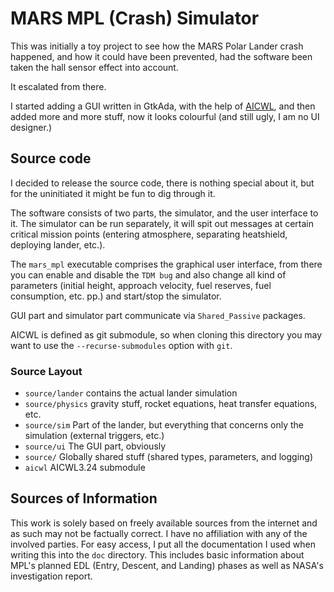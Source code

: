 # MARS MPL (Crash) Simulator

This was initially a toy project to see how the MARS Polar Lander crash
happened, and how it could have been prevented, had the software been taken the
hall sensor effect into account.

It escalated from there.

I started adding a GUI written in GtkAda, with the help of
[AICWL](http://dmitry-kazakov.de/ada/aicwl.htm), and then added more and more
stuff, now it looks colourful (and still ugly, I am no UI designer.)

## Source code

I decided to release the source code, there is nothing special about it, but
for the uninitiated it might be fun to dig through it.

The software consists of two parts, the simulator, and the user interface to it.
The simulator can be run separately, it will spit out messages at certain
critical mission points (entering atmosphere, separating heatshield, deploying
lander, etc.).

The `mars_mpl` executable comprises the graphical user interface, from there
you can enable and disable the `TDM bug` and also change all kind of parameters
(initial height, approach velocity, fuel reserves, fuel consumption, etc. pp.)
and start/stop the simulator.

GUI part and simulator part communicate via `Shared_Passive` packages.

AICWL is defined as git submodule, so when cloning this directory you may want
to use the `--recurse-submodules` option with `git`.

### Source Layout

* `source/lander` contains the actual lander simulation
* `source/physics` gravity stuff, rocket equations, heat transfer equations, etc.
* `source/sim` Part of the lander, but everything that concerns only the simulation (external triggers, etc.)
* `source/ui` The GUI part, obviously
* `source/` Globally shared stuff (shared types, parameters, and logging)
* `aicwl` AICWL3.24 submodule


## Sources of Information

This work is solely based on freely available sources from the internet and as
such may not be factually correct. I have no affiliation with any of the
involved parties. For easy access, I put all the documentation I used when
writing this into the `doc` directory. This includes basic information about MPL's
planned EDL (Entry, Descent, and Landing) phases as well as NASA's investigation
report.
